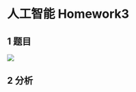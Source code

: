 # 人工智能 Homework3

## 1 题目

![](http://ww3.sinaimg.cn/large/ed796d65gw1ey2y69r3ivj21kw16ojzz.jpg)

## 2 分析

